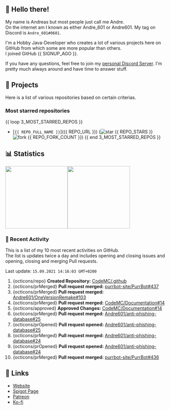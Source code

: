 <!-- Links -->
[purr]: https://purrbot.site
[discord]: https://discord.gg/6dazXp6
[website]: https://andre601.ch
[spigot]: https://www.spigotmc.org/resources/authors/56829/
[patreon]: https://patreon.com/andre_601
[ko-fi]: https://ko-fi.com/andre_601

<!-- SVGs -->
[star]: https://cdn.jsdelivr.net/gh/Readme-Workflows/Readme-Icons@main/icons/octicons/StarredRepository.svg
[fork]: https://cdn.jsdelivr.net/gh/Readme-Workflows/Readme-Icons@main/icons/octicons/ForkedRepository.svg

## 👋 Hello there!
My name is Andreas but most people just call me Andre.  
On the internet am I known as either Andre_601 or Andre601. My tag on Discord is `Andre_601#0601`.

I'm a Hobby Java-Developer who creates a lot of various projects here on GitHub from which some are more popular than others.  
I joined GitHub {{ SIGNUP_AGO }}.

If you have any questions, feel free to join my [personal Discord Server][discord]. I'm pretty much always around and have time to answer stuff.

## 📁 Projects
Here is a list of various repositories based on certain criterias.

### Most starred repositories

{{ loop 3_MOST_STARRED_REPOS }}
- [`{{ REPO_FULL_NAME }}`]({{ REPO_URL }}) (![star] {{ REPO_STARS }} ![fork] {{ REPO_FORK_COUNT }})
{{ end 3_MOST_STARRED_REPOS }}

## 📊 Statistics
<img height="195px" src="https://github-readme-stats.vercel.app/api?username=Andre601&show_icons=true&hide_rank=true&title_color=3498db&bg_color=ffffff00&text_color=718096&disable_animations=true"><img height="195px" src="https://github-readme-stats.vercel.app/api/top-langs?username=Andre601&layout=compact&title_color=3498db&bg_color=ffffff00&text_color=718096">

### 📜 Recent Activity
This is a list of my 10 most recent activities on GitHub.  
The list is updates twice a day and includes opening and closing issues and opening, closing and merging Pull requests.

<!--RECENT_ACTIVITY:last_update-->
Last update: `15.09.2021 14:16:03 GMT+0200`
<!--RECENT_ACTIVITY:last_update_end-->
<!--RECENT_ACTIVITY:start-->
1. {octicons/repo} **Created Repository:** [CodeMC/.github](https://github.com/CodeMC/.github)
2. {octicons/prMerged} **Pull request merged:** [purrbot-site/PurrBot#437](https://github.com/purrbot-site/PurrBot/pull/437)
3. {octicons/prMerged} **Pull request merged:** [Andre601/OneVersionRemake#103](https://github.com/Andre601/OneVersionRemake/pull/103)
4. {octicons/prMerged} **Pull request merged:** [CodeMC/Documentation#14](https://github.com/CodeMC/Documentation/pull/14)
5. {octicons/approved} **Approved Changes:** [CodeMC/Documentation#14](https://github.com/CodeMC/Documentation/pull/14#pullrequestreview-753159710)
6. {octicons/prMerged} **Pull request merged:** [Andre601/anti-phishing-database#25](https://github.com/Andre601/anti-phishing-database/pull/25)
7. {octicons/prOpened} **Pull request opened:** [Andre601/anti-phishing-database#25](https://github.com/Andre601/anti-phishing-database/pull/25)
8. {octicons/prMerged} **Pull request merged:** [Andre601/anti-phishing-database#24](https://github.com/Andre601/anti-phishing-database/pull/24)
9. {octicons/prOpened} **Pull request opened:** [Andre601/anti-phishing-database#24](https://github.com/Andre601/anti-phishing-database/pull/24)
10. {octicons/prMerged} **Pull request merged:** [purrbot-site/PurrBot#436](https://github.com/purrbot-site/PurrBot/pull/436)
<!--RECENT_ACTIVITY:end-->

## 🔗 Links
- [Website]
- [Spigot Page][spigot]
- [Patreon]
- [Ko-fi]
